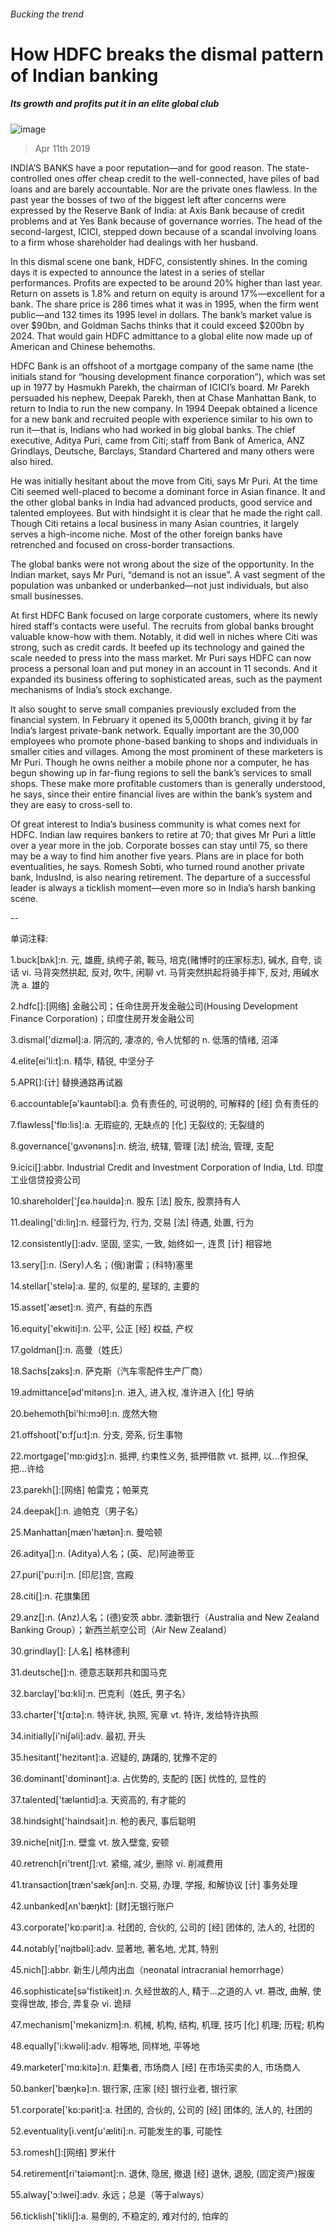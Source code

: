 ###### Bucking the trend
# How HDFC breaks the dismal pattern of Indian banking 
##### Its growth and profits put it in an elite global club 
![image](images/20190413_FNP504.jpg) 
> Apr 11th 2019 
INDIA’S BANKS have a poor reputation—and for good reason. The state-controlled ones offer cheap credit to the well-connected, have piles of bad loans and are barely accountable. Nor are the private ones flawless. In the past year the bosses of two of the biggest left after concerns were expressed by the Reserve Bank of India: at Axis Bank because of credit problems and at Yes Bank because of governance worries. The head of the second-largest, ICICI, stepped down because of a scandal involving loans to a firm whose shareholder had dealings with her husband. 
In this dismal scene one bank, HDFC, consistently shines. In the coming days it is expected to announce the latest in a series of stellar performances. Profits are expected to be around 20% higher than last year. Return on assets is 1.8% and return on equity is around 17%—excellent for a bank. The share price is 286 times what it was in 1995, when the firm went public—and 132 times its 1995 level in dollars. The bank’s market value is over $90bn, and Goldman Sachs thinks that it could exceed $200bn by 2024. That would gain HDFC admittance to a global elite now made up of American and Chinese behemoths. 
HDFC Bank is an offshoot of a mortgage company of the same name (the initials stand for “housing development finance corporation”), which was set up in 1977 by Hasmukh Parekh, the chairman of ICICI’s board. Mr Parekh persuaded his nephew, Deepak Parekh, then at Chase Manhattan Bank, to return to India to run the new company. In 1994 Deepak obtained a licence for a new bank and recruited people with experience similar to his own to run it—that is, Indians who had worked in big global banks. The chief executive, Aditya Puri, came from Citi; staff from Bank of America, ANZ Grindlays, Deutsche, Barclays, Standard Chartered and many others were also hired. 
He was initially hesitant about the move from Citi, says Mr Puri. At the time Citi seemed well-placed to become a dominant force in Asian finance. It and the other global banks in India had advanced products, good service and talented employees. But with hindsight it is clear that he made the right call. Though Citi retains a local business in many Asian countries, it largely serves a high-income niche. Most of the other foreign banks have retrenched and focused on cross-border transactions. 
The global banks were not wrong about the size of the opportunity. In the Indian market, says Mr Puri, “demand is not an issue”. A vast segment of the population was unbanked or underbanked—not just individuals, but also small businesses. 
At first HDFC Bank focused on large corporate customers, where its newly hired staff’s contacts were useful. The recruits from global banks brought valuable know-how with them. Notably, it did well in niches where Citi was strong, such as credit cards. It beefed up its technology and gained the scale needed to press into the mass market. Mr Puri says HDFC can now process a personal loan and put money in an account in 11 seconds. And it expanded its business offering to sophisticated areas, such as the payment mechanisms of India’s stock exchange. 
It also sought to serve small companies previously excluded from the financial system. In February it opened its 5,000th branch, giving it by far India’s largest private-bank network. Equally important are the 30,000 employees who promote phone-based banking to shops and individuals in smaller cities and villages. Among the most prominent of these marketers is Mr Puri. Though he owns neither a mobile phone nor a computer, he has begun showing up in far-flung regions to sell the bank’s services to small shops. These make more profitable customers than is generally understood, he says, since their entire financial lives are within the bank’s system and they are easy to cross-sell to. 
Of great interest to India’s business community is what comes next for HDFC. Indian law requires bankers to retire at 70; that gives Mr Puri a little over a year more in the job. Corporate bosses can stay until 75, so there may be a way to find him another five years. Plans are in place for both eventualities, he says. Romesh Sobti, who turned round another private bank, IndusInd, is also nearing retirement. The departure of a successful leader is always a ticklish moment—even more so in India’s harsh banking scene. 
-- 
 单词注释:
1.buck[bʌk]:n. 元, 雄鹿, 纨绔子弟, 鞍马, 培克(赌博时的庄家标志), 碱水, 自夸, 谈话 vi. 马背突然拱起, 反对, 吹牛, 闲聊 vt. 马背突然拱起将骑手摔下, 反对, 用碱水洗 a. 雄的 
2.hdfc[]:[网络] 金融公司；任命住房开发金融公司(Housing Development Finance Corporation)；印度住房开发金融公司 
3.dismal['dizmәl]:a. 阴沉的, 凄凉的, 令人忧郁的 n. 低落的情绪, 沼泽 
4.elite[ei'li:t]:n. 精华, 精锐, 中坚分子 
5.APR[]:[计] 替换通路再试器 
6.accountable[ә'kauntәbl]:a. 负有责任的, 可说明的, 可解释的 [经] 负有责任的 
7.flawless['flɒ:lis]:a. 无瑕疵的, 无缺点的 [化] 无裂纹的; 无裂缝的 
8.governance['gʌvәnәns]:n. 统治, 统辖, 管理 [法] 统治, 管理, 支配 
9.icici[]:abbr. Industrial Credit and Investment Corporation of India, Ltd. 印度工业信贷投资公司 
10.shareholder['ʃєә.hәuldә]:n. 股东 [法] 股东, 股票持有人 
11.dealing['di:liŋ]:n. 经营行为, 行为, 交易 [法] 待遇, 处置, 行为 
12.consistently[]:adv. 坚固, 坚实, 一致, 始终如一, 连贯 [计] 相容地 
13.sery[]:n. (Sery)人名；(俄)谢雷；(科特)塞里 
14.stellar['stelә]:a. 星的, 似星的, 星球的, 主要的 
15.asset['æset]:n. 资产, 有益的东西 
16.equity['ekwiti]:n. 公平, 公正 [经] 权益, 产权 
17.goldman[]:n. 高曼（姓氏） 
18.Sachs[zaks]:n. 萨克斯（汽车零配件生产厂商） 
19.admittance[әd'mitәns]:n. 进入, 进入权, 准许进入 [化] 导纳 
20.behemoth[bi'hi:mɔθ]:n. 庞然大物 
21.offshoot['ɒ:fʃu:t]:n. 分支, 旁系, 衍生事物 
22.mortgage['mɒ:gidʒ]:n. 抵押, 约束性义务, 抵押借款 vt. 抵押, 以...作担保, 把...许给 
23.parekh[]:[网络] 帕雷克；帕莱克 
24.deepak[]:n. 迪帕克（男子名） 
25.Manhattan[mæn'hætәn]:n. 曼哈顿 
26.aditya[]:n. (Aditya)人名；(英、尼)阿迪蒂亚 
27.puri['pu:ri]:n. [印尼]宫, 宫殿 
28.citi[]:n. 花旗集团 
29.anz[]:n. (Anz)人名；(德)安茨 abbr. 澳新银行（Australia and New Zealand Banking Group）；新西兰航空公司（Air New Zealand） 
30.grindlay[]: [人名] 格林德利 
31.deutsche[]:n. 德意志联邦共和国马克 
32.barclay['bɑ:kli]:n. 巴克利（姓氏, 男子名） 
33.charter['tʃɑ:tә]:n. 特许状, 执照, 宪章 vt. 特许, 发给特许执照 
34.initially[i'niʃәli]:adv. 最初, 开头 
35.hesitant['hezitәnt]:a. 迟疑的, 踌躇的, 犹豫不定的 
36.dominant['dɒminәnt]:a. 占优势的, 支配的 [医] 优性的, 显性的 
37.talented['tælәntid]:a. 天资高的, 有才能的 
38.hindsight['haindsait]:n. 枪的表尺, 事后聪明 
39.niche[nitʃ]:n. 壁龛 vt. 放入壁龛, 安顿 
40.retrench[ri'trentʃ]:vt. 紧缩, 减少, 删除 vi. 削减费用 
41.transaction[træn'sækʃәn]:n. 交易, 办理, 学报, 和解协议 [计] 事务处理 
42.unbanked[ʌn'bæŋkt]: [财]无银行账户 
43.corporate['kɒ:pәrit]:a. 社团的, 合伙的, 公司的 [经] 团体的, 法人的, 社团的 
44.notably['nәjtbәli]:adv. 显著地, 著名地, 尤其, 特别 
45.nich[]:abbr. 新生儿颅内出血（neonatal intracranial hemorrhage） 
46.sophisticate[sә'fistikeit]:n. 久经世故的人, 精于...之道的人 vt. 篡改, 曲解, 使变得世故, 掺合, 弄复杂 vi. 诡辩 
47.mechanism['mekәnizm]:n. 机械, 机构, 结构, 机理, 技巧 [化] 机理; 历程; 机构 
48.equally['i:kwәli]:adv. 相等地, 同样地, 平等地 
49.marketer['mɑ:kitә]:n. 赶集者, 市场商人 [经] 在市场买卖的人, 市场商人 
50.banker['bæŋkә]:n. 银行家, 庄家 [经] 银行业者, 银行家 
51.corporate['kɒ:pәrit]:a. 社团的, 合伙的, 公司的 [经] 团体的, 法人的, 社团的 
52.eventuality[i.ventʃu'æliti]:n. 可能发生的事, 可能性 
53.romesh[]:[网络] 罗米什 
54.retirement[ri'taiәmәnt]:n. 退休, 隐居, 撤退 [经] 退休, 退股, (固定资产)报废 
55.alway['ɔ:lwei]:adv. 永远；总是（等于always） 
56.ticklish['tikliʃ]:a. 易倒的, 不稳定的, 难对付的, 怕痒的 
